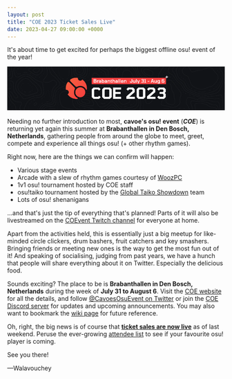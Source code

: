 ```yaml
---
layout: post
title: "COE 2023 Ticket Sales Live"
date: 2023-04-27 09:00:00 +0000
---
```


It's about time to get excited for perhaps the biggest offline osu! event of the year!

![](/wiki/Community/cavoe's_osu!_event/2023/img/banner.png)

Needing no further introduction to most, **cavoe's osu! event** (***COE***) is returning yet again this summer at **Brabanthallen in Den Bosch, Netherlands**, gathering people from around the globe to meet, greet, compete and experience all things osu! (+ other rhythm games).

Right now, here are the things we can confirm will happen:

- Various stage events
- Arcade with a slew of rhythm games courtesy of [WoozPC](https://woozpc.nl/)
- 1v1 osu! tournament hosted by COE staff
- osu!taiko tournament hosted by the [Global Taiko Showdown](https://gtsosu.com/) team
- Lots of osu! shenanigans

...and that's just the tip of everything that's planned! Parts of it will also be livestreamed on the [COEvent Twitch channel](https://www.twitch.tv/coevent) for everyone at home.

Apart from the activities held, this is essentially just a big meetup for like-minded circle clickers, drum bashers, fruit catchers and key smashers. Bringing friends or meeting new ones is the way to get the most fun out of it! And speaking of socialising, judging from past years, we have a hunch that people will share everything about it on Twitter. Especially the delicious food.

Sounds exciting? The place to be is **Brabanthallen in Den Bosch, Netherlands** during the week of **July 31 to August 6**. Visit the [COE website](https://cavoeboy.com/) for all the details, and follow [@CavoesOsuEvent on Twitter](https://twitter.com/CavoesOsuEvent) or join the [COE Discord server](https://discord.com/invite/d6ru6PVcSY) for updates and upcoming announcements. You may also want to bookmark the [wiki page](/wiki/Community/cavoe's_osu!_event/2023) for future reference.

Oh, right, the big news is of course that **[ticket sales are now live](https://cavoeboy.com/)** as of last weekend. Peruse the ever-growing [attendee list](https://cavoeboy.com/attendees) to see if your favourite osu! player is coming.

See you there!

—Walavouchey
